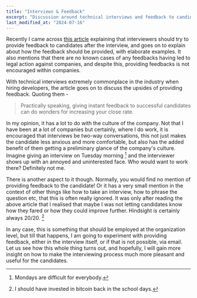 ```yaml
---
title: "Interviews & Feedback"
excerpt: "Discussion around technical interviews and feedback to candidates on the same."
last_modified_at: "2024-07-16" 
---
```


Recently I came across [this article](https://interviewing.io/blog/no-engineer-has-ever-sued-a-company-because-of-constructive-post-interview-feedback-so-why-dont-employers-do-it)
explaining that interviewers should try to provide feedback to candidates after
the interview, and goes on to explain about how the feedback should be provided,
with elaborate examples. It also mentions that there are no known cases of any
feedbacks having led to legal action against companies, and despite this,
providing feedbacks is not encouraged within companies.


With technical interviews extremely commonplace in the industry when hiring
developers, the article goes on to discuss the upsides of providing feedback.
Quoting them -
> Practically speaking, giving instant feedback to successful candidates can do 
> wonders for increasing your close rate.

In my opinion, it has a lot to do with the culture of the company. Not
that I have been at a lot of companies but certainly, where I do work, it is
encouraged that interviews be two-way conversations, this not just makes the
candidate less anxious and more comfortable, but also has the added benefit
of them getting a preliminary glance of the company's culture. Imagine giving an
interview on Tuesday morning [^1] and the interviewer shows up with an annoyed
and uninterested face. Who would want to work there? Definitely not me.

There is another aspect to it though. Normally, you would find no mention of
providing feedback to the candidate! Or it has a very small mention in the
context of other things like how to take an interview, how to phrase the
question etc, that this is often really ignored. It was only after reading the
above article that I realised that maybe I was not letting candidates know how
they fared or how they could improve further. Hindsight is certainly always
20/20. [^2]

In any case, this is something that should be employed at the organization
level, but till that happens, I am going to experiment with providing feedback,
either in the interview itself, or if that is not possible, via email. Let us
see how this whole thing turns out, and hopefully, I will gain more insight on
how to make the interviewing process much more pleasant and useful for the
candidates.


[^1]: Mondays are difficult for everybody.
[^2]: I should have invested in bitcoin back in the school days.